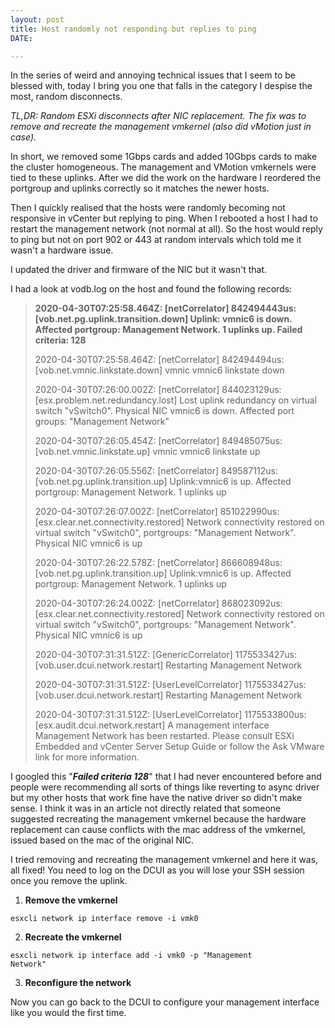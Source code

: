 ```yaml
---
layout: post
title: Host randomly not responding but replies to ping
DATE: 

---
```

In the series of weird and annoying technical issues that I seem to be blessed with, today I bring you one that falls in the category I despise the most, random disconnects.

_TL,DR: Random ESXi disconnects after NIC replacement. The fix was to remove and recreate the management vmkernel (also did vMotion just in case)._

In short, we removed some 1Gbps cards and added 10Gbps cards to make the cluster homogeneous. The management and VMotion vmkernels were tied to these uplinks. After we did the work on the hardware I reordered the portgroup and uplinks correctly so it matches the newer hosts. 

Then I quickly realised that the hosts were randomly becoming not responsive in vCenter but replying to ping. When I rebooted a host I had to restart the management network (not normal at all). So the host would reply to ping but not on port 902 or 443 at random intervals which told me it wasn't a hardware issue.

I updated the driver and firmware of the NIC but it wasn't that.

I had a look at vodb.log on the host and found the following records:

> **2020-04-30T07:25:58.464Z: \[netCorrelator\] 842494443us: \[vob.net.pg.uplink.transition.down\] Uplink: vmnic6 is down. Affected portgroup: Management Network. 1 uplinks up. Failed criteria: 128**
>
> 2020-04-30T07:25:58.464Z: \[netCorrelator\] 842494494us: \[vob.net.vmnic.linkstate.down\] vmnic vmnic6 linkstate down
>
> 2020-04-30T07:26:00.002Z: \[netCorrelator\] 844023129us: \[esx.problem.net.redundancy.lost\] Lost uplink redundancy on virtual switch "vSwitch0". Physical NIC vmnic6 is down. Affected port groups: "Management Network"
>
> 2020-04-30T07:26:05.454Z: \[netCorrelator\] 849485075us: \[vob.net.vmnic.linkstate.up\] vmnic vmnic6 linkstate up
>
> 2020-04-30T07:26:05.556Z: \[netCorrelator\] 849587112us: \[vob.net.pg.uplink.transition.up\] Uplink:vmnic6 is up. Affected portgroup: Management Network. 1 uplinks up
>
> 2020-04-30T07:26:07.002Z: \[netCorrelator\] 851022990us: \[esx.clear.net.connectivity.restored\] Network connectivity restored on virtual switch "vSwitch0", portgroups: "Management Network". Physical NIC vmnic6 is up
>
> 2020-04-30T07:26:22.578Z: \[netCorrelator\] 866608948us: \[vob.net.pg.uplink.transition.up\] Uplink:vmnic6 is up. Affected portgroup: Management Network. 1 uplinks up
>
> 2020-04-30T07:26:24.002Z: \[netCorrelator\] 868023092us: \[esx.clear.net.connectivity.restored\] Network connectivity restored on virtual switch "vSwitch0", portgroups: "Management Network". Physical NIC vmnic6 is up
>
> 2020-04-30T07:31:31.512Z: \[GenericCorrelator\] 1175533427us: \[vob.user.dcui.network.restart\] Restarting Management Network
>
> 2020-04-30T07:31:31.512Z: \[UserLevelCorrelator\] 1175533427us: \[vob.user.dcui.network.restart\] Restarting Management Network
>
> 2020-04-30T07:31:31.512Z: \[UserLevelCorrelator\] 1175533800us: \[esx.audit.dcui.network.restart\] A management interface Management Network has been restarted. Please consult ESXi Embedded and vCenter Server Setup Guide or follow the Ask VMware link for more information.

I googled this "**_Failed criteria 128_**" that I had never encountered before and people were recommending all sorts of things like reverting to async driver but my other hosts that work fine have the native driver so didn't make sense. I think it was in an article not directly related that someone suggested recreating the management vmkernel because the hardware replacement can cause conflicts with the mac address of the vmkernel, issued based on the mac of the original NIC.

I tried removing and recreating the management vmkernel and here it was, all fixed! You need to log on the DCUI as you will lose your SSH session once you remove the uplink.

1. **Remove the vmkernel**

<code>esxcli network ip interface remove -i vmk0</code>

2. **Recreate the vmkernel**

<code>esxcli network ip interface add -i vmk0 -p "Management Network"</code>

3. **Reconfigure the network**

Now you can go back to the DCUI to configure your management interface like you would the first time.